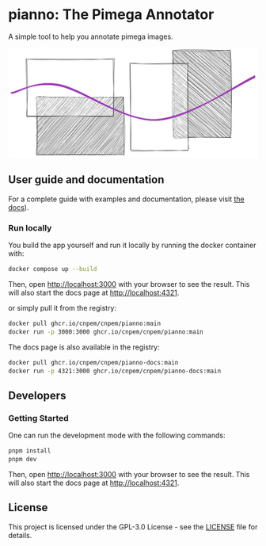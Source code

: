 # pianno: The Pimega Annotator

A simple tool to help you annotate pimega images.

<picture>
  <source media="(prefers-color-scheme: dark)" srcset="apps/docs/src/assets/hero-dark.svg">
  <img alt="Shows the logo for the pianno web app: A Pimega annotator.." 
    src="apps/docs/src/assets/hero.svg">
</picture>

## User guide and documentation

For a complete guide with examples and documentation, please visit [the docs](https://cnpem.github.io/pianno/)).

### Run locally

You build the app yourself and run it locally by running the docker container with:

```bash
docker compose up --build
```
Then, open [http://localhost:3000](http://localhost:3000) with your browser to see the result. This will also start the docs page at [http://localhost:4321](http://localhost:4321).

or simply pull it from the registry:

```bash
docker pull ghcr.io/cnpem/cnpem/pianno:main
docker run -p 3000:3000 ghcr.io/cnpem/cnpem/pianno:main
```

The docs page is also available in the registry:

```bash
docker pull ghcr.io/cnpem/cnpem/pianno-docs:main
docker run -p 4321:3000 ghcr.io/cnpem/cnpem/pianno-docs:main
```

## Developers

### Getting Started

One can run the development mode with the following commands:

```bash
pnpm install
pnpm dev
```

Then, open [http://localhost:3000](http://localhost:3000) with your browser to see the result. This will also start the docs page at [http://localhost:4321](http://localhost:4321).

## License

This project is licensed under the GPL-3.0 License - see the [LICENSE](LICENSE) file for details.

